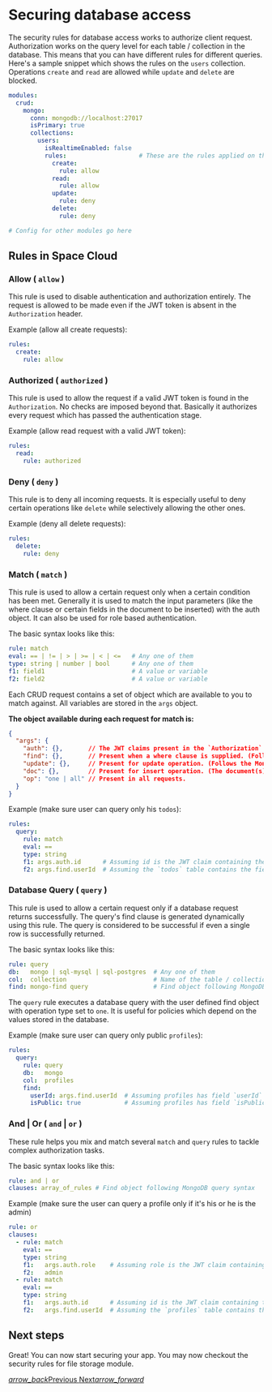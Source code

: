 # Securing database access

The security rules for database access works to authorize client request. Authorization works on the query level for each table / collection in the database. This means that you can have different rules for different queries. Here's a sample snippet which shows the rules on the `users` collection. Operations `create`  and `read` are allowed while `update` and `delete` are blocked.

```yaml
modules:
  crud:
    mongo:
      conn: mongodb://localhost:27017
      isPrimary: true
      collections:
        users:
          isRealtimeEnabled: false
          rules:                    # These are the rules applied on this collection
            create:
              rule: allow
            read:
              rule: allow
            update:
              rule: deny
            delete:
              rule: deny

# Config for other modules go here 
```

## Rules in Space Cloud

### Allow ( `allow` )
This rule is used to disable authentication and authorization entirely. The request is allowed to be made even if the JWT token is absent in the `Authorization` header.

Example (allow all create requests):
```yaml
rules:
  create:
    rule: allow
```

### Authorized ( `authorized` )
This rule is used to allow the request if a valid JWT token is found in the `Authorization`. No checks are imposed beyond that. Basically it authorizes every request which has passed the authentication stage.

Example (allow read request with a valid JWT token):
```yaml
rules:
  read:
    rule: authorized
```

### Deny ( `deny` )
This rule is to deny all incoming requests. It is especially useful to deny certain operations like `delete` while selectively allowing the other ones.

Example (deny all delete requests):
```yaml
rules:
  delete:
    rule: deny
```

### Match ( `match` )
This rule is used to allow a certain request only when a certain condition has been met. Generally it is used to match the input parameters (like the where clause or certain fields in the document to be inserted) with the auth object. It can also be used for role based authentication.

The basic syntax looks like this:

```yaml
rule: match
eval: == | != | > | >= | < | <=   # Any one of them
type: string | number | bool      # Any one of them
f1: field1                        # A value or variable
f2: field2                        # A value or variable 
```

Each CRUD request contains a set of object which are available to you to match against. All variables are stored in the `args` object.

**The object available during each request for match is:**

```json
{
  "args": {
    "auth": {},       // The JWT claims present in the `Authorization` header 
    "find": {},       // Present when a where clause is supplied. (Follows the MongoDB query syntax)
    "update": {},     // Present for update operation. (Follows the MongoDB update syntax)
    "doc": {},        // Present for insert operation. (The document(s) to be inserted)
    "op": "one | all" // Present in all requests.
  }
}
```

Example (make sure user can query only his `todos`):

```yaml
rules:
  query:
    rule: match
    eval: ==
    type: string
    f1: args.auth.id      # Assuming id is the JWT claim containing the userId
    f2: args.find.userId  # Assuming the `todos` table contains the field `userId`
```

### Database Query ( `query` )
This rule is used to allow a certain request only if a database request returns successfully. The query's find clause is generated dynamically using this rule. The query is considered to be successful if even a single row is successfully returned.

The basic syntax looks like this:
```yaml
rule: query
db:   mongo | sql-mysql | sql-postgres  # Any one of them
col:  collection                        # Name of the table / collection
find: mongo-find query                  # Find object following MongoDB query syntax
```

The `query` rule executes a database query with the user defined find object with operation type set to `one`. It is useful for policies which depend on the values stored in the database.

Example (make sure user can query only public `profiles`):

```yaml
rules:
  query:
    rule: query
    db:   mongo
    col:  profiles
    find:
      userId: args.find.userId  # Assuming profiles has field `userId`
      isPublic: true            # Assuming profiles has field `isPublic`
```

### And | Or ( `and` | `or` )
These rule helps you mix and match several `match` and `query` rules to tackle complex authorization tasks.

The basic syntax looks like this:
```yaml
rule: and | or
clauses: array_of_rules # Find object following MongoDB query syntax
```

Example (make sure the user can query a profile only if it's his or he is the admin)
```yaml
rule: or
clauses:
  - rule: match
    eval: ==
    type: string
    f1:   args.auth.role    # Assuming role is the JWT claim containing the role of the user
    f2:   admin
  - rule: match
    eval: ==
    type: string
    f1:   args.auth.id      # Assuming id is the JWT claim containing the userId
    f2:   args.find.userId  # Assuming the `profiles` table contains the field `userId`
```

## Next steps
Great! You can now start securing your app. You may now checkout the security rules for file storage module.

<div class="btns-wrapper">
  <a href="/docs/functions" class="waves-effect waves-light btn primary-btn-border btn-small">
    <i class="material-icons btn-with-icon">arrow_back</i>Previous
  </a>
  <a href="/docs/security/database" class="waves-effect waves-light btn primary-btn-fill btn-small">
    Next<i class="material-icons btn-with-icon">arrow_forward</i>
  </a>
</div>